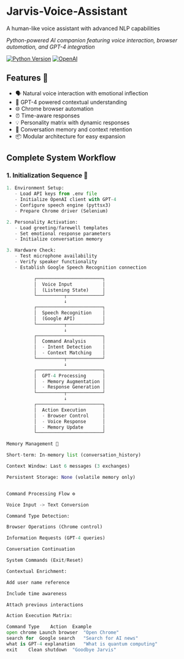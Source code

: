 # Jarvis-Voice-Assistant
A human-like voice assistant with advanced NLP capabilities

*Python-powered AI companion featuring voice interaction, browser automation, and GPT-4 integration*

[![Python Version](https://img.shields.io/badge/python-3.8%2B-blue)](https://www.python.org/)
[![OpenAI](https://img.shields.io/badge/API-OpenAI-green)](https://openai.com/)

## Features 🌟
- 🗣️ Natural voice interaction with emotional inflection
- 🧠 GPT-4 powered contextual understanding
- 🌐 Chrome browser automation
- ⏰ Time-aware responses
- 💡 Personality matrix with dynamic responses
- 🔄 Conversation memory and context retention
- 📦 Modular architecture for easy expansion

## Complete System Workflow

### 1. Initialization Sequence 🌟
```python
1. Environment Setup:
   - Load API keys from .env file
   - Initialize OpenAI client with GPT-4
   - Configure speech engine (pyttsx3)
   - Prepare Chrome driver (Selenium)

2. Personality Activation:
   - Load greeting/farewell templates
   - Set emotional response parameters
   - Initialize conversation memory

3. Hardware Check:
   - Test microphone availability
   - Verify speaker functionality
   - Establish Google Speech Recognition connection

          ┌────────────────────────┐
          │  Voice Input           │
          │  (Listening State)     │
          └──────────┬─────────────┘
                     ↓
          ┌────────────────────────┐
          │  Speech Recognition    │
          │  (Google API)          │
          └──────────┬─────────────┘
                     ↓
          ┌────────────────────────┐
          │  Command Analysis      │
          │  - Intent Detection    │
          │  - Context Matching    │
          └──────────┬─────────────┘
                     ↓
          ┌────────────────────────┐
          │  GPT-4 Processing      │
          │  - Memory Augmentation │
          │  - Response Generation │
          └──────────┬─────────────┘
                     ↓
          ┌────────────────────────┐
          │  Action Execution      │
          │  - Browser Control     │
          │  - Voice Response      │
          │  - Memory Update       │
          └────────────────────────┘

Memory Management 🧠

Short-term: In-memory list (conversation_history)

Context Window: Last 6 messages (3 exchanges)

Persistent Storage: None (volatile memory only)


Command Processing Flow ⚙️

Voice Input -> Text Conversion

Command Type Detection:

Browser Operations (Chrome control)

Information Requests (GPT-4 queries)

Conversation Continuation

System Commands (Exit/Reset)

Contextual Enrichment:

Add user name reference

Include time awareness

Attach previous interactions

Action Execution Matrix:

Command Type	Action	Example
open chrome	Launch browser	"Open Chrome"
search for	Google search	"Search for AI news"
what is	GPT-4 explanation	"What is quantum computing"
exit	Clean shutdown	"Goodbye Jarvis"


